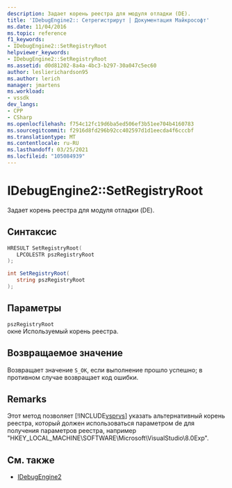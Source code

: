 ```yaml
---
description: Задает корень реестра для модуля отладки (DE).
title: 'IDebugEngine2:: Сетрегистрирут | Документация Майкрософт'
ms.date: 11/04/2016
ms.topic: reference
f1_keywords:
- IDebugEngine2::SetRegistryRoot
helpviewer_keywords:
- IDebugEngine2::SetRegistryRoot
ms.assetid: d0d81202-8a4a-4bc3-b297-30a047c5ec60
author: leslierichardson95
ms.author: lerich
manager: jmartens
ms.workload:
- vssdk
dev_langs:
- CPP
- CSharp
ms.openlocfilehash: f754c12fc19d6ba5ed506ef3b51ee704b4160783
ms.sourcegitcommit: f2916d8fd296b92cc402597d1d1eecda4f6cccbf
ms.translationtype: MT
ms.contentlocale: ru-RU
ms.lasthandoff: 03/25/2021
ms.locfileid: "105084939"
---
```

# <a name="idebugengine2setregistryroot"></a>IDebugEngine2::SetRegistryRoot
Задает корень реестра для модуля отладки (DE).

## <a name="syntax"></a>Синтаксис

```cpp
HRESULT SetRegistryRoot( 
   LPCOLESTR pszRegistryRoot
);
```

```csharp
int SetRegistryRoot( 
   string pszRegistryRoot
);
```

## <a name="parameters"></a>Параметры
`pszRegistryRoot`\
окне Используемый корень реестра.

## <a name="return-value"></a>Возвращаемое значение
 Возвращает значение `S_OK`, если выполнение прошло успешно; в противном случае возвращает код ошибки.

## <a name="remarks"></a>Remarks
 Этот метод позволяет [!INCLUDE[vsprvs](../../../code-quality/includes/vsprvs_md.md)] указать альтернативный корень реестра, который должен использоваться параметром de для получения параметров реестра, например "HKEY_LOCAL_MACHINE\SOFTWARE\Microsoft\VisualStudio\8.0Exp".

## <a name="see-also"></a>См. также
- [IDebugEngine2](../../../extensibility/debugger/reference/idebugengine2.md)
